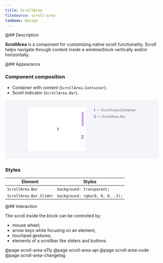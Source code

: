 ```yaml
---
title: ScrollArea
fileSource: scroll-area
tabName: Design
---
```


@## Description

**ScrollArea** is a component for customizing native scroll functionality. Scroll helps navigate through content inside a window/block vertically and/or horizontally.

@## Appearance

### Component composition

- Container with content (`ScrollArea.Container`).
- Scroll indicator (`ScrollArea.Bar`).

![scheme](static/scroll-scheme.png)

### Styles

| Element                 | Styles                           |
| ----------------------- | -------------------------------- |
| `ScrollArea.Bar`        | `background: transparent;`       |
| `ScrollArea.Bar.Slider` | `background: rgba(0, 0, 0, .3);` |

@## Interaction

The scroll inside the block can be controlled by:

- mouse wheel;
- arrow keys while focusing on an element;
- touchpad gestures;
- elements of a scrollbar like sliders and buttons.

<!-- @## Infinite scrolling

With infinite scrolling content is loaded in portions. This type of scrolling is especially good if there is a lot of content on the page, and you do not need to divide it into separate pages.

> _Infinite scrolling helps to build a narration and sends the user on a journey._
>
> (c) Roma Lysov 🤪 -->

@page scroll-area-a11y
@page scroll-area-api
@page scroll-area-code
@page scroll-area-changelog
